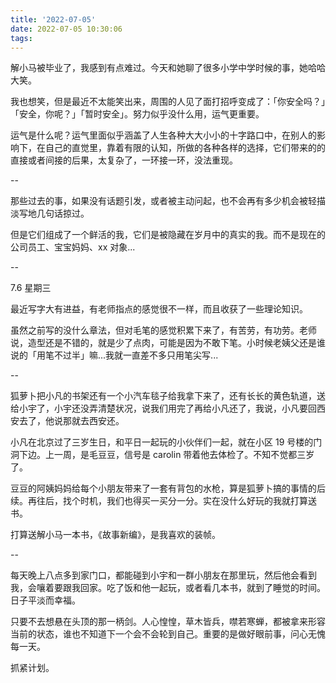 ```yaml
---
title: '2022-07-05'
date: 2022-07-05 10:30:06
tags:
---
```


解小马被毕业了，我感到有点难过。今天和她聊了很多小学中学时候的事，她哈哈大笑。

我也想笑，但是最近不太能笑出来，周围的人见了面打招呼变成了：「你安全吗？」「安全，你呢？」「暂时安全」。努力似乎没什么用，运气更重要。

运气是什么呢？运气里面似乎涵盖了人生各种大大小小的十字路口中，在别人的影响下，在自己的直觉里，靠着有限的认知，所做的各种各样的选择，它们带来的的直接或者间接的后果，太复杂了，一环接一环，没法重现。

--

那些过去的事，如果没有话题引发，或者被主动问起，也不会再有多少机会被轻描淡写地几句话掠过。

但是它们组成了一个鲜活的我，它们是被隐藏在岁月中的真实的我。而不是现在的公司员工、宝宝妈妈、xx 对象...

--

7.6 星期三

最近写字大有进益，有老师指点的感觉很不一样，而且收获了一些理论知识。

虽然之前写的没什么章法，但对毛笔的感觉积累下来了，有苦劳，有功劳。老师说，造型还是不错的，就是少了点肉，可能是因为不敢下笔。小时候老姨父还是谁说的「用笔不过半」嘛...我就一直差不多只用笔尖写...

--

狐萝卜把小凡的书架还有一个小汽车毯子给我拿下来了，还有长长的黄色轨道，送给小宇了，小宇还没弄清楚状况，说我们用完了再给小凡还了，我说，小凡要回西安去了，他说那就去西安还。

小凡在北京过了三岁生日，和平日一起玩的小伙伴们一起，就在小区 19 号楼的门洞下边。上一周，是毛豆豆，信号是 carolin 带着他去体检了。不知不觉都三岁了。

豆豆的阿姨妈妈给每个小朋友带来了一套有背包的水枪，算是狐萝卜搞的事情的后续。再往后，找个时机，我们也得买一买分一分。实在没什么好玩的我就打算送书。

打算送解小马一本书，《故事新编》，是我喜欢的装帧。

--

每天晚上八点多到家门口，都能碰到小宇和一群小朋友在那里玩，然后他会看到我，会嚷着要跟我回家。吃了饭和他一起玩，或者看几本书，就到了睡觉的时间。
日子平淡而幸福。

只要不去想悬在头顶的那一柄剑。人心惶惶，草木皆兵，噤若寒蝉，都被拿来形容当前的状态，谁也不知道下一个会不会轮到自己。重要的是做好眼前事，问心无愧每一天。

抓紧计划。

